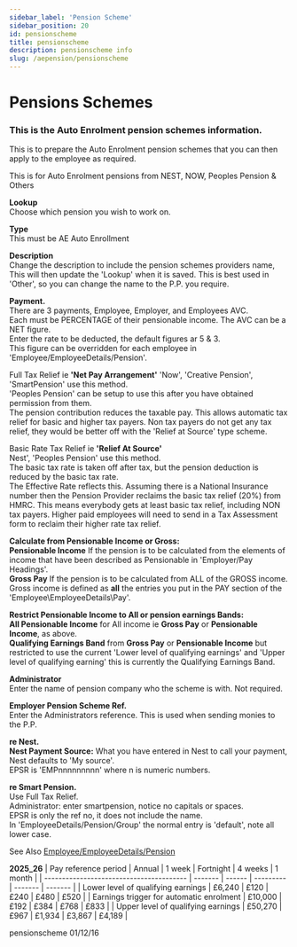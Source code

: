```yaml
---
sidebar_label: 'Pension Scheme'
sidebar_position: 20
id: pensionscheme
title: pensionscheme
description: pensionscheme info
slug: /aepension/pensionscheme
---
```


# Pensions Schemes

### This is the Auto Enrolment pension schemes information.

This is to prepare the Auto Enrolment pension schemes that you can then apply to the employee as required.

This is for Auto Enrolment pensions from NEST, NOW,  Peoples Pension & Others

**Lookup**  
Choose which pension you wish to work on.

**Type**  
This must be AE Auto Enrollment

**Description**  
Change the description to include the pension schemes providers name, This will then update the 'Lookup' when it is saved. This is best used in 'Other', so you can change the name to the P.P. you require.

**Payment.**  
There are 3 payments, Employee, Employer, and Employees AVC.  
Each must be PERCENTAGE of their pensionable income. The AVC can be a NET figure.  
Enter the rate to be deducted, the default figures ar 5 & 3.  
This figure can be overridden for each employee in 'Employee/EmployeeDetails/Pension'.

Full Tax Relief ie **'Net Pay Arrangement'** 
  'Now', 'Creative Pension', 'SmartPension' use this method.  
  'Peoples Pension' can be setup to use this after you have obtained permission from them.  
  The pension contribution reduces the taxable pay. This allows automatic tax relief for basic and higher tax payers. Non tax payers do not get any tax relief, they would be better off with the 'Relief at Source' type scheme.

Basic Rate Tax Relief ie **'Relief At Source'**\
  Nest', 'Peoples Pension' use this method.  
  The basic tax rate is taken off after tax, but the pension deduction is reduced by the basic tax rate.  
  The Effective Rate reflects this.
  Assuming there is a National Insurance number then the Pension Provider reclaims the basic tax relief (20%) from HMRC. This means everybody gets at least basic tax relief, including NON tax payers. Higher paid employees will need to send in a Tax Assessment form to reclaim their higher rate tax relief.

**Calculate from Pensionable Income or Gross:**  
  **Pensionable Income** If the pension is to be calculated from the elements of income that have been described as Pensionable in 'Employer/Pay Headings'.  
  **Gross Pay** If the pension is to be calculated from ALL of the GROSS income.  
  Gross income is defined as **all** the entries you put in the PAY section of the 'Employee\EmployeeDetails\Pay'.

**Restrict Pensionable Income to All or pension earnings Bands:**  
**All Pensionable Income** for All income ie **Gross Pay**  or **Pensionable Income**, as above.  
**Qualifying Earnings Band** from **Gross Pay**  or **Pensionable Income** but restricted to use the current 'Lower level of qualifying earnings' and 'Upper level of qualifying earning' this is currently the Qualifying Earnings Band.

**Administrator**  
Enter the name of pension company who the scheme is with. Not required.

**Employer Pension Scheme Ref.**  
Enter the Administrators reference. This is used when sending monies to the P.P.

**re Nest.**  
**Nest Payment Source:** What you have entered in Nest to call your payment, Nest defaults to 'My source'.  
EPSR is 'EMPnnnnnnnnn' where n is numeric numbers.

**re Smart Pension.**  
Use Full Tax Relief.  
Administrator: enter smartpension, notice no capitals or spaces.  
EPSR is only the ref no, it does not include the name.  
In 'EmployeeDetails/Pension/Group' the normal entry is 'default',  note all lower case.  

See Also [Employee/EmployeeDetails/Pension](../employee/employeedetails/employeepension.md)

**2025_26**
| Pay reference period                     | Annual  | 1 week | Fortnight | 4 weeks | 1 month |
| ---------------------------------------- | ------- | ------ | --------- | ------- | ------- |
| Lower level of qualifying earnings       | £6,240  | £120   | £240      | £480    | £520    |
| Earnings trigger for automatic enrolment | £10,000 | £192   | £384      | £768    | £833    |
| Upper level of qualifying earnings       | £50,270 | £967   | £1,934    | £3,867  | £4,189  |


pensionscheme 01/12/16